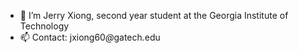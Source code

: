 - 👋 I’m Jerry Xiong, second year student at the Georgia Institute of Technology
- 📫 Contact: jxiong60<i at>@</i>gatech<i com>.</i>edu

<!---
jxiong21029/jxiong21029 is a ✨ special ✨ repository because its `README.md` (this file) appears on your GitHub profile.
You can click the Preview link to take a look at your changes.
--->
